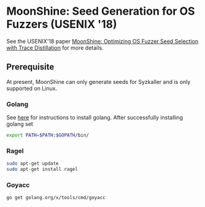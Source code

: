 # MoonShine: Seed Generation for OS Fuzzers (USENIX '18)
See the USENIX'18 paper [MoonShine: Optimizing OS Fuzzer Seed Selection with Trace Distillation](http://www.cs.columbia.edu/~suman/docs/moonshine.pdf) for more details.

## Prerequisite
At present, MoonShine can only generate seeds for Syzkaller and is only supported on Linux. 
### Golang
See [here](https://golang.org/doc/install) for instructions to install golang. After successfully installing golang set
```bash
export PATH=$PATH:$GOPATH/bin/
```

### Ragel
```bash
sudo apt-get update
sudo apt-get install ragel
```

### Goyacc
```bash
go get golang.org/x/tools/cmd/goyacc
```
